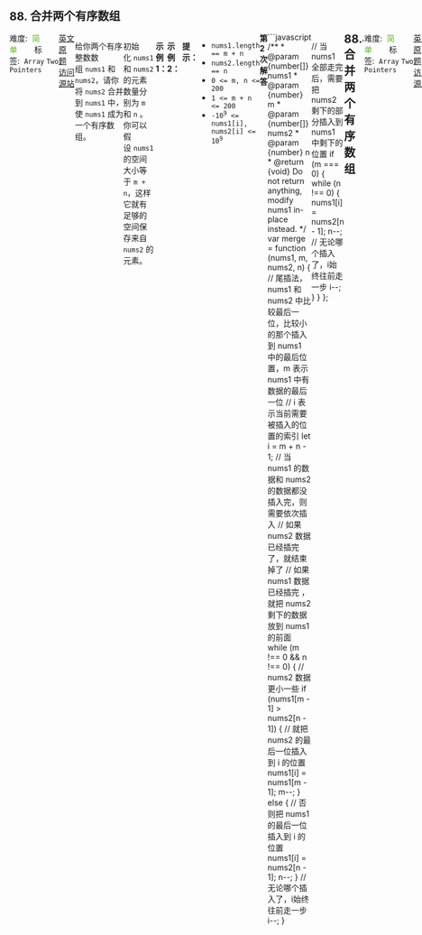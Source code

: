 <div style="font-size: 20px; margin-bottom: 15px; font-weight: bold;">88. 合并两个有序数组</div>
<div style="display: flex; font-size: 14px; justify-content: space-between;"><div><span style="margin-right: 30px;">难度:&nbsp;&nbsp;<label style="color: rgb(90, 183, 38);">简单</label></span><span style="margin-right: 30px;">标签:&nbsp;&nbsp;<code>Array</code>&nbsp;<code>Two Pointers</code></span></div><div><span style="margin-right: 15px;"><a href="https://leetcode.com/problems/merge-sorted-array/">英文原题</a></span><span><a href="https://leetcode-cn.com/problems/merge-sorted-array/">访问源站</a></span></div>
<hr style="height: 1px; margin: 1em 0px;" />
<p>给你两个有序整数数组 <code>nums1</code><em> </em>和 <code>nums2</code>，请你将 <code>nums2</code><em> </em>合并到 <code>nums1</code><em> </em>中<em>，</em>使 <code>nums1</code><em> </em>成为一个有序数组。</p>

<p>初始化 <code>nums1</code> 和 <code>nums2</code> 的元素数量分别为 <code>m</code> 和 <code>n</code><em> </em>。你可以假设 <code>nums1</code><em> </em>的空间大小等于 <code>m + n</code>，这样它就有足够的空间保存来自 <code>nums2</code> 的元素。</p>

<p> </p>

<p><strong>示例 1：</strong></p>

<pre>
<strong>输入：</strong>nums1 = [1,2,3,0,0,0], m = 3, nums2 = [2,5,6], n = 3
<strong>输出：</strong>[1,2,2,3,5,6]
</pre>

<p><strong>示例 2：</strong></p>

<pre>
<strong>输入：</strong>nums1 = [1], m = 1, nums2 = [], n = 0
<strong>输出：</strong>[1]
</pre>

<p> </p>

<p><strong>提示：</strong></p>

<ul>
	<li><code>nums1.length == m + n</code></li>
	<li><code>nums2.length == n</code></li>
	<li><code>0 <= m, n <= 200</code></li>
	<li><code>1 <= m + n <= 200</code></li>
	<li><code>-10<sup>9</sup> <= nums1[i], nums2[i] <= 10<sup>9</sup></code></li>
</ul>

<hr style="height: 1px; margin: 1em 0px;" />
<strong>第2次解答</strong>
```javascript
/**
 * @param {number[]} nums1
 * @param {number} m
 * @param {number[]} nums2
 * @param {number} n
 * @return {void} Do not return anything, modify nums1 in-place instead.
 */
var merge = function (nums1, m, nums2, n) {
  // 尾插法，nums1 和 nums2 中比较最后一位，比较小的那个插入到 nums1 中的最后位置，m 表示 nums1 中有数据的最后一位
  // i 表示当前需要被插入的位置的索引
  let i = m + n - 1;
  // 当 nums1 的数据和 nums2 的数据都没插入完，则需要依次插入
  // 如果 nums2 数据已经插完了，就结束掉了
  // 如果 nums1 数据已经插完 ，就把 nums2 剩下的数据放到 nums1 的前面
  while (m !== 0 && n !== 0) {
    // nums2 数据更小一些
    if (nums1[m - 1] > nums2[n - 1]) {
      // 就把 nums2 的最后一位插入到 i 的位置
      nums1[i] = nums1[m - 1];
      m--;
    } else {
      // 否则把 nums1 的最后一位插入到 i 的位置
      nums1[i] = nums2[n - 1];
      n--;
    }
    // 无论哪个插入了，i始终往前走一步
    i--;
  }

  // 当 nums1 全部走完后，需要把 nums2 剩下的部分插入到 nums1 中剩下的位置
  if (m === 0) {
    while (n !== 0) {
      nums1[i] = nums2[n - 1];
      n--;
      // 无论哪个插入了，i始终往前走一步
      i--;
    }
  }
};
<div style="font-size: 20px; margin-bottom: 15px; font-weight: bold;">88. 合并两个有序数组</div>,<div style="display: flex; font-size: 14px; justify-content: space-between;"><div><span style="margin-right: 30px;">难度:&nbsp;&nbsp;<label style="color: rgb(90, 183, 38);">简单</label></span><span style="margin-right: 30px;">标签:&nbsp;&nbsp;<code>Array</code>&nbsp;<code>Two Pointers</code></span></div><div><span style="margin-right: 15px;"><a href="https://leetcode.com/problems/merge-sorted-array/">英文原题</a></span><span><a href="https://leetcode-cn.com/problems/merge-sorted-array/">访问源站</a></span></div>,<hr style="height: 1px; margin: 1em 0px;" />,<p>给你两个有序整数数组 <code>nums1</code><em> </em>和 <code>nums2</code>，请你将 <code>nums2</code><em> </em>合并到 <code>nums1</code><em> </em>中<em>，</em>使 <code>nums1</code><em> </em>成为一个有序数组。</p>

<p>初始化 <code>nums1</code> 和 <code>nums2</code> 的元素数量分别为 <code>m</code> 和 <code>n</code><em> </em>。你可以假设 <code>nums1</code><em> </em>的空间大小等于 <code>m + n</code>，这样它就有足够的空间保存来自 <code>nums2</code> 的元素。</p>

<p> </p>

<p><strong>示例 1：</strong></p>

<pre>
<strong>输入：</strong>nums1 = [1,2,3,0,0,0], m = 3, nums2 = [2,5,6], n = 3
<strong>输出：</strong>[1,2,2,3,5,6]
</pre>

<p><strong>示例 2：</strong></p>

<pre>
<strong>输入：</strong>nums1 = [1], m = 1, nums2 = [], n = 0
<strong>输出：</strong>[1]
</pre>

<p> </p>

<p><strong>提示：</strong></p>

<ul>
	<li><code>nums1.length == m + n</code></li>
	<li><code>nums2.length == n</code></li>
	<li><code>0 <= m, n <= 200</code></li>
	<li><code>1 <= m + n <= 200</code></li>
	<li><code>-10<sup>9</sup> <= nums1[i], nums2[i] <= 10<sup>9</sup></code></li>
</ul>
,<hr style="height: 1px; margin: 1em 0px;" />,<strong>第2次解答</strong>,```javascript,/**, * @param {number[]} nums1, * @param {number} m, * @param {number[]} nums2, * @param {number} n, * @return {void} Do not return anything, modify nums1 in-place instead., */,var merge = function (nums1, m, nums2, n) {,  // 尾插法，nums1 和 nums2 中比较最后一位，比较小的那个插入到 nums1 中的最后位置，m 表示 nums1 中有数据的最后一位,  // i 表示当前需要被插入的位置的索引,  let i = m + n - 1;,  // 当 nums1 的数据和 nums2 的数据都没插入完，则需要依次插入,  // 如果 nums2 数据已经插完了，就结束掉了,  // 如果 nums1 数据已经插完 ，就把 nums2 剩下的数据放到 nums1 的前面,  while (m !== 0 && n !== 0) {,    // nums2 数据更小一些,    if (nums1[m - 1] > nums2[n - 1]) {,      // 就把 nums2 的最后一位插入到 i 的位置,      nums1[i] = nums1[m - 1];,      m--;,    } else {,      // 否则把 nums1 的最后一位插入到 i 的位置,      nums1[i] = nums2[n - 1];,      n--;,    },    // 无论哪个插入了，i始终往前走一步,    i--;,  },,  // 当 nums1 全部走完后，需要把 nums2 剩下的部分插入到 nums1 中剩下的位置,  if (m === 0) {,    while (n !== 0) {,      nums1[i] = nums2[n - 1];,      n--;,      // 无论哪个插入了，i始终往前走一步,      i--;,    },  },};,```,<hr style="height: 1px; margin: 1em 0px;" />,<strong>第1次解答</strong>,```javascript,/**, * @param {number[]} nums1, * @param {number} m, * @param {number[]} nums2, * @param {number} n, * @return {void} Do not return anything, modify nums1 in-place instead., */,var merge = function (nums1, m, nums2, n) {,  /**,   * 定义两个指针 i, j，分别指向 num1 和 num2 的当前索引，如果 num1 < num2，则 i++,   * 如果 num1 >= num2，则需要把 num1 从 i 到 m+j 之间所有的为止均往后挪一个位置,   * 把 num2[j] 的元素塞到空出来的 num1[i] 的位置,   *,   * 如果 num1 跑到底都没能把 num2 全部插完，就把 num2 剩下的全部插到后面,   *,   */,  let i = 0,,    j = 0;,,  // 结束条件：nums2 全部被插完了,  while (j < n && i < m + j) {,    // 如果 nums1 当前位置的元素 小于 nums2 当前位置的元素，就往后继续找合适的插入位置,    if (nums1[i] < nums2[j]) {,      i++;,      // 否则表示当前位置的元素已经 大于 nums2 当前位置的元素，需要往后挪一下了,    } else {,      // 往后挪,      for (let x = m + j; x > i; x--) {,        nums1[x] = nums1[x - 1];,      },      // 挪完后，直接插入,      nums1[i] = nums2[j];,      j++;,      i++;,    },  },,  // 如果插入一遍后发现 nums2 还有元素，就直接把他们插入 nums1 的尾部,  for (; j < n; i++, j++) {,    nums1[i] = nums2[j];,  },};,```